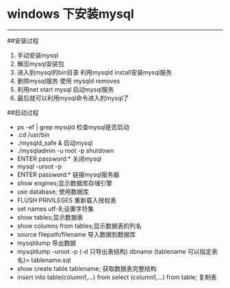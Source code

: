 # windows 下安装mysql

---

##安装过程

1. 手动安装mysql
2. 解压mysql安装包
3. 进入到mysql的bin目录 利用mysqld install安装mysql服务
4. 删除mysql服务 使用 mysqld  removes
5. 利用net start mysql 启动mysql服务
6. 最后就可以利用mysql命令进入的mysql了



##启动过程

- ps -ef | grep mysqld   检查mysql是否启动
- .cd /usr/bin
- ./mysqld_safe & 启动mysql
- ./mysqladmin -u root -p shutdown
- ENTER password:*  关闭mysql
- mysql -uroot -p
- ENTER password:*  链接mysql服务器
- show engines;显示数据库存储引擎
- use database; 使用数据库
- FLUSH PRIVILEGES 重新载入授权表
- set names utf-8;设置字符集
- show tables;显示数据表
- show columns from tables;显示数据表的列名
- source filepath/filename 导入数据到数据库
- mysqldump   导出数据  
- mysqldump -uroot -p (-d 只导出表结构) dbname (tablename  可以指定表名)> tablename.sql 
- show create table tablename; 获取数据表完整结构
- insert into table(column1,...) from select (column1,...) from table; 复制表

